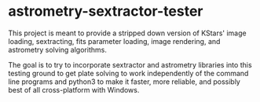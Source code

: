 # astrometry-sextractor-tester

This project is meant to provide a stripped down version of KStars' image loading, sextracting, 
fits parameter loading, image rendering, and astrometry solving algorithms.

The goal is to try to incorporate sextractor and astrometry libraries into this testing ground to get plate solving to
work independently of the command line programs and python3 to make it faster, more reliable, and possibly best of all cross-platform
with Windows.
